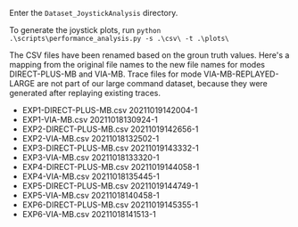 Enter the `Dataset_JoystickAnalysis` directory.

To generate the joystick plots, run `python .\scripts\performance_analysis.py -s .\csv\ -t .\plots\`

The CSV files have been renamed based on the groun truth values. Here's a mapping from the original file names to the new file names for modes DIRECT-PLUS-MB and VIA-MB. Trace files for mode VIA-MB-REPLAYED-LARGE are not part of our large command dataset, because they were generated after replaying existing traces.
* EXP1-DIRECT-PLUS-MB.csv 20211019142004-1
* EXP1-VIA-MB.csv 20211018130924-1
* EXP2-DIRECT-PLUS-MB.csv 20211019142656-1
* EXP2-VIA-MB.csv 20211018132502-1
* EXP3-DIRECT-PLUS-MB.csv 20211019143332-1
* EXP3-VIA-MB.csv 20211018133320-1
* EXP4-DIRECT-PLUS-MB.csv 20211019144058-1
* EXP4-VIA-MB.csv 20211018135445-1
* EXP5-DIRECT-PLUS-MB.csv 20211019144749-1
* EXP5-VIA-MB.csv 20211018140458-1
* EXP6-DIRECT-PLUS-MB.csv 20211019145355-1
* EXP6-VIA-MB.csv 20211018141513-1

